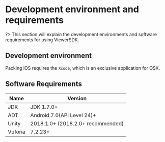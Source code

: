 # Development environment and requirements

?> This section will explain the development environments and software requirements for using ViewerSDK.



## Development environment

Packing iOS requires the `Xcode`, which is an exclusive application for OSX.



## Software Requirements

| Name    | Version                           |
| ------- | --------------------------------- |
| JDK     | JDK 1.7.0+                        |
| ADT     | Android 7.0(API Level 24)+        |
| Unity   | 2018.1.0+ (2018.2.0+ recommended) |
| Vuforia | 7.2.23+                           |